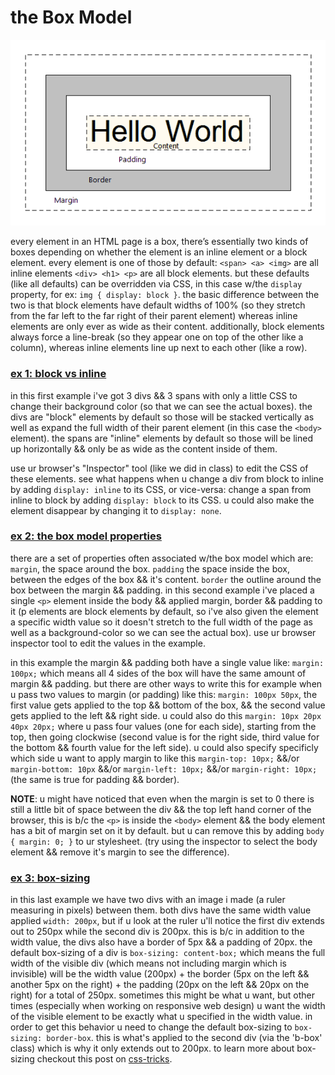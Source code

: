 # the Box Model

![the box model](../images/box-model.gif)

every element in an HTML page is a box, there’s essentially two kinds of boxes depending on whether the element is an inline element or a block element. every element is one of those by default: `<span> <a> <img>` are all inline elements `<div> <h1> <p>` are all block elements. but these defaults (like all defaults) can be overridden via CSS, in this case w/the `display` property, for ex: `img { display: block }`. the basic difference between the two is that block elements have default widths of 100% (so they stretch from the far left to the far right of their parent element) whereas inline elements are only ever as wide as their content. additionally, block elements always force a line-break (so they appear one on top of the other like a column), whereas inline elements line up next to each other (like a row).

### [ex 1: block vs inline](https://nbriz.github.io/intro2netart/notes/css/demos/the-box-model-ex1.html)

in this first example i've got 3 divs && 3 spans with only a little CSS to change their background color (so that we can see the actual boxes). the divs are "block" elements by default so those will be stacked vertically as well as expand the full width of their parent element (in this case the `<body>` element). the spans are "inline" elements by default so those will be lined up horizontally && only be as wide as the content inside of them.

use ur browser's "Inspector" tool (like we did in class) to edit the CSS of these elements. see what happens when u change a div from block to inline by adding `display: inline` to its CSS, or vice-versa: change a span from inline to block by adding `display: block` to its CSS. u could also make the element disappear by changing it to `display: none`.

### [ex 2: the box model properties](https://nbriz.github.io/intro2netart/notes/css/demos/the-box-model-ex2.html)

there are a set of properties often associated w/the box model which are: `margin`, the space around the box. `padding` the space inside the box, between the edges of the box && it's content. `border` the outline around the box between the margin && padding. in this second example i've placed a single `<p>` element inside the body && applied margin, border && padding to it (p elements are block elements by default, so i've also given the element a specific width value so it doesn't stretch to the full width of the page as well as a background-color so we can see the actual box). use ur browser inspector tool to edit the values in the example.

in this example the margin && padding both have a single value like: `margin: 100px;` which means all 4 sides of the box will have the same amount of margin && padding. but there are other ways to write this for example when u pass two values to margin (or padding) like this: `margin: 100px 50px`, the first value gets applied to the top && bottom of the box, && the second value gets applied to the left && right side. u could also do this `margin: 10px 20px 40px 20px;` where u pass four values (one for each side), starting from the top, then going clockwise (second value is for the right side, third value for the bottom && fourth value for the left side). u could also specify specificly which side u want to apply margin to like this `margin-top: 10px;` &&/or `margin-bottom: 10px` &&/or `margin-left: 10px;` &&/or `margin-right: 10px;` (the same is true for padding && border).

**NOTE**: u might have noticed that even when the margin is set to 0 there is still a little bit of space between the div && the top left hand corner of the browser, this is b/c the `<p>` is inside the `<body>` element && the body element has a bit of margin set on it by default. but u can remove this by adding `body { margin: 0; }` to ur stylesheet. (try using the inspector to select the body element && remove it's margin to see the difference).

### [ex 3: box-sizing](https://nbriz.github.io/intro2netart/notes/css/demos/the-box-model-ex3.html)

in this last example we have two divs with an image i made (a ruler measuring in pixels) between them. both divs have the same width value applied `width: 200px`, but if u look at the ruler u'll notice the first div extends out to 250px while the second div is 200px. this is b/c in addition to the width value, the divs also have a border of 5px && a padding of 20px. the default box-sizing of a div is `box-sizing: content-box;` which means the full width of the visible div (which means not including margin which is invisible) will be the width value (200px) + the border (5px on the left && another 5px on the right) + the padding (20px on the left && 20px on the right) for a total of 250px. sometimes this might be what u want, but other times (especially when working on responsive web design) u want the width of the visible element to be exactly what u specified in the width value. in order to get this behavior u need to change the default box-sizing to `box-sizing: border-box`. this is what's applied to the second div (via the 'b-box' class) which is why it only extends out to 200px. to learn more about box-sizing checkout this post on [css-tricks](https://css-tricks.com/box-sizing/).
